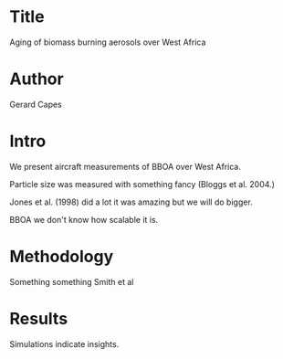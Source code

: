 # Title
Aging of biomass burning aerosols over West Africa

# Author
Gerard Capes

# Intro
We present aircraft measurements of BBOA over West Africa.

Particle size was measured with something fancy (Bloggs et al. 2004.)

Jones et al. (1998) did a lot it was amazing but we will do bigger.

BBOA we don't know how scalable it is.

# Methodology
Something something Smith et al

# Results
Simulations indicate insights.
